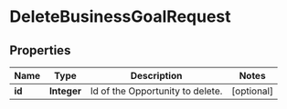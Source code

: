 

# DeleteBusinessGoalRequest


## Properties

| Name | Type | Description | Notes |
|------------ | ------------- | ------------- | -------------|
|**id** | **Integer** | Id of the Opportunity to delete. |  [optional] |



